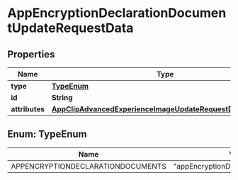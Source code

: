 

# AppEncryptionDeclarationDocumentUpdateRequestData


## Properties

| Name | Type | Description | Notes |
|------------ | ------------- | ------------- | -------------|
|**type** | [**TypeEnum**](#TypeEnum) |  |  |
|**id** | **String** |  |  |
|**attributes** | [**AppClipAdvancedExperienceImageUpdateRequestDataAttributes**](AppClipAdvancedExperienceImageUpdateRequestDataAttributes.md) |  |  [optional] |



## Enum: TypeEnum

| Name | Value |
|---- | -----|
| APPENCRYPTIONDECLARATIONDOCUMENTS | &quot;appEncryptionDeclarationDocuments&quot; |



